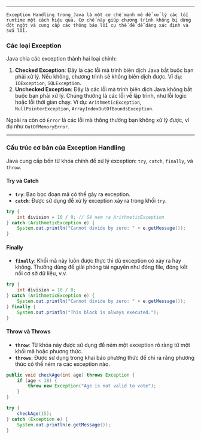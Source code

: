 
---

	Exception Handling trong Java là một cơ chế mạnh mẽ để xử lý các lỗi runtime một cách hiệu quả. Cơ chế này giúp chương trình không bị dừng đột ngột và cung cấp các thông báo lỗi cụ thể để dễ dàng xác định và sửa lỗi.

### Các loại Exception

Java chia các exception thành hai loại chính:

1. **Checked Exception**: Đây là các lỗi mà trình biên dịch Java bắt buộc bạn phải xử lý. Nếu không, chương trình sẽ không biên dịch được. Ví dụ: `IOException`, `SQLException`.
2. **Unchecked Exception**: Đây là các lỗi mà trình biên dịch Java không bắt buộc bạn phải xử lý. Chúng thường là các lỗi về lập trình, như lỗi logic hoặc lỗi thời gian chạy. Ví dụ: `ArithmeticException`, `NullPointerException`, `ArrayIndexOutOfBoundsException`.

Ngoài ra còn có `Error` là các lỗi mà thông thường bạn không xử lý được, ví dụ như `OutOfMemoryError`.

---
### Cấu trúc cơ bản của Exception Handling

Java cung cấp bốn từ khóa chính để xử lý exception: `try`, `catch`, `finally`, và `throw`.

#### Try và Catch

- **`try`**: Bao bọc đoạn mã có thể gây ra exception.
- **`catch`**: Được sử dụng để xử lý exception xảy ra trong khối `try`.

```Java
try {
    int division = 10 / 0; // Sẽ ném ra ArithmeticException
} catch (ArithmeticException e) {
    System.out.println("Cannot divide by zero: " + e.getMessage());
}

```
#### Finally

- **`finally`**: Khối mã này luôn được thực thi dù exception có xảy ra hay không. Thường dùng để giải phóng tài nguyên như đóng file, đóng kết nối cơ sở dữ liệu, v.v.

```Java
try {
    int division = 10 / 0;
} catch (ArithmeticException e) {
    System.out.println("Cannot divide by zero: " + e.getMessage());
} finally {
    System.out.println("This block is always executed.");
}

```


#### Throw và Throws

- **`throw`**: Từ khóa này được sử dụng để ném một exception rõ ràng từ một khối mã hoặc phương thức.
- **`throws`**: Được sử dụng trong khai báo phương thức để chỉ ra rằng phương thức có thể ném ra các exception nào.

```Java
public void checkAge(int age) throws Exception {
    if (age < 18) {
        throw new Exception("Age is not valid to vote");
    }
}

try {
    checkAge(15);
} catch (Exception e) {
    System.out.println(e.getMessage());
}

```


